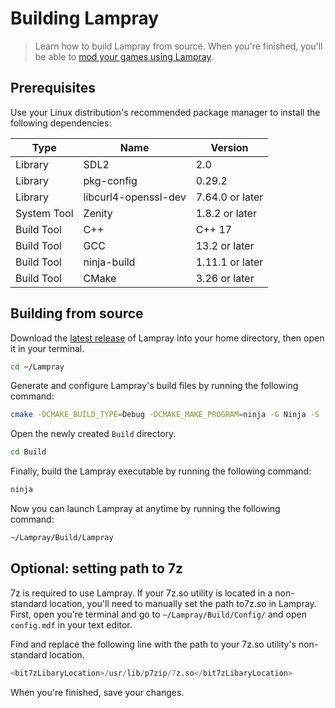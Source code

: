 # Building Lampray 

> Learn how to build Lampray from source. When you're finished, you'll be able to [mod your games using Lampray](./modding-your-game.md).

## Prerequisites

Use your Linux distribution's recommended package manager to install the following dependencies:

| Type        | Name                 | Version          |
|-------------|----------------------|------------------|
| Library     | SDL2                 | 2.0              |
| Library     | pkg-config           | 0.29.2           |
| Library     | libcurl4-openssl-dev | 7.64.0 or later  |
| System Tool | Zenity               | 1.8.2 or later   |
| Build Tool  | C++                  | C++ 17           |
| Build Tool  | GCC                  | 13.2 or later    |
| Build Tool  | ninja-build          | 1.11.1 or later  |
| Build Tool  | CMake                | 3.26 or later    |

## Building from source

Download the [latest release](https://github.com/CHollingworth/Lampray/releases) of Lampray into your home directory, then open it in your terminal.

```bash
cd ~/Lampray
```

Generate and configure Lampray's build files by running the following command:

```bash
cmake -DCMAKE_BUILD_TYPE=Debug -DCMAKE_MAKE_PROGRAM=ninja -G Ninja -S ./ -B ./Build
```

Open the newly created `Build` directory.

```bash
cd Build
```

Finally, build the Lampray executable by running the following command:

```bash
ninja
```

Now you can launch Lampray at anytime by running the following command:

```bash
~/Lampray/Build/Lampray
```

## Optional: setting path to 7z

7z is required to use Lampray. If your 7z.so utility is located in a non-standard location, you'll need to manually set the path to7z.so in Lampray. First, open you're terminal and go to `~/Lampray/Build/Config/` and open `config.mdf` in your text editor.

Find and replace the following line with the path to your 7z.so utility's non-standard location.

```sql
<bit7zLibaryLocation>/usr/lib/p7zip/7z.so</bit7zLibaryLocation>
```

When you're finished, save your changes.

